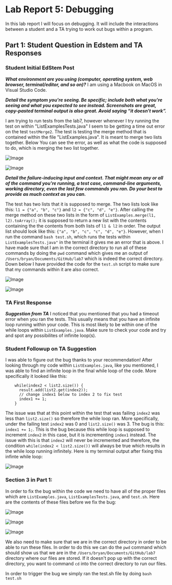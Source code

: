 # Lab Report 5: Debugging
In this lab report I will focus on debugging. It will include the interactions between a student and a TA trying to work out bugs within a program.

## Part 1: Student Question in Edstem and TA Responses

### Student Initial EdStem Post
***What environment are you using (computer, operating system, web browser, terminal/editor, and so on)?***
I am using a Macbook on MacOS in Visual Studio Code.

***Detail the symptom you're seeing. Be specific; include both what you're seeing and what you expected to see instead. Screenshots are great, copy-pasted terminal output is also great. Avoid saying “it doesn't work”.***

I am trying to run tests from the lab7, however whenever I try running the test on within "ListExamplesTests.java" I seem to be getting a time out error on the test ```testMerge2```. The test is testing the merge method that is contained within the file "ListExamples.java". It is meant to merge two lists together. Below You can see the error, as well as what the code is supposed to do, which is merging the two list together.

![Image](error)

![Image](code)

***Detail the failure-inducing input and context. That might mean any or all of the command you're running, a test case, command-line arguments, working directory, even the last few commands you ran. Do your best to provide as much context as you can.***

The test has two lists that it is supposed to merge. The two lists look like this: ```l1 = {"a", "b", "c"}``` and ```l2 = {"c", "d", "e"}```. After calling the merge method on these two lists in the form of ```ListExamples.merge(l1, l2).toArray();``` it is supposed to return a new list with the contents containing the the contents from both lists of ```l1 & l2``` in order. The output list should look like this: ```{"a", "b", "c", "c", "d", "e"}```. However, when I run the command ```bash test.sh```, which runs the tests within ```ListExamplesTests.java"``` in the terminal it gives me an error that is above. I have made sure that I am in the correct directory to run all of these commands by doing the ```pwd``` command which gives me an output of ```/Users/bryan/Documents/GitHub/lab7``` which is indeed the correct directory. Down below I have provided the code for the ```test.sh``` script to make sure that my commands within it are also correct.

![Image](script)

![Image](dir)

### TA First Response
***Suggestion from TA***
I noticed that you mentioned that you had a timeout error when you ran the tests. This usually means that you have an infinite loop running within your code. This is most likely to be within one of the while loops within ```ListExamples.java```. Make sure to check your code and try and spot any possibilites of infinite loop(s).

### Student Followup on TA Suggestion
I was able to figure out the bug thanks to your recommendation! After looking through my code within ```ListExamples.java```, like you mentioned, I was able to find an infinite loop in the final while loop of the code. More specifically it looked like this:
```
    while(index2 < list2.size()) {
      result.add(list2.get(index2));
      // change index1 below to index 2 to fix test
      index1 += 1;
    }
```
The issue was that at this point within the test that was failing ```index2``` was less than ```list2.size()``` so therefore the while loop ran. More specifically, under the failing test ```index2``` was 0 and ```list2.size()``` was 3. The bug is this: ```index1 += 1;```. This is the bug because this while loop is supposed to increment ```index2``` in this case, but it is incrementing ```index1``` instead. The issue with this is that ```index2``` will never be incremented and therefore, the condition ```while(index2 < list2.size())``` will always be true which results in the while loop running infinitely. Here is my terminal output after fixing this infinte while loop:

![Image](success)

### Section 3 in Part 1:
In order to fix the bug within the code we need to have all of the proper files which are ```ListExamples.java```, ```ListExamplesTests.java```, and ```test.sh```. Here are the contents of these files before we fix the bug:

![Image](listexamples)

![Image](tests)

![Image](script)

We also need to make sure that we are in the correct directory in order to be able to run these files. In order to do this we can do the ```pwd``` command which should show us that we are in the ```/Users/bryan/Documents/GitHub/lab7``` directory where our files are stored. If it doesn't pop up with the correct directory, you want to command ```cd``` into the correct directory to run our files.

In order to trigger the bug we simply ran the test.sh file by doing ```bash test.sh``` 

